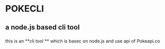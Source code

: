 # POKECLI
## a node.js based cli tool

###
 this is an **cli tool ** which is basec on node.js and use api of Pokeapi.co
